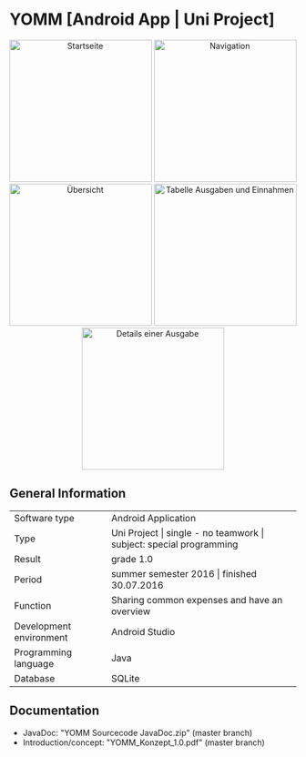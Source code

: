 # YOMM [Android App | Uni Project]

<p align="center">
  <img src="https://github.com/carolingellner/YOMM/blob/master/Screenshot_20160728-201922.png" width="250" title="Startseite">
  <img src="https://github.com/carolingellner/YOMM/blob/master/Screenshot_20160728-201930.png" width="250" title="Navigation">
  <img src="https://github.com/carolingellner/YOMM/blob/master/Screenshot_20160728-202633.png" width="250" title="Übersicht">
  <img src="https://github.com/carolingellner/YOMM/blob/master/Screenshot_20160728-202932.png" width="250" title="Tabelle Ausgaben und Einnahmen">
  <img src="https://github.com/carolingellner/YOMM/blob/master/Screenshot_20160728-203018.png" width="250" title="Details einer Ausgabe">
  

</p>

<h2><b>General Information</b></h2>

<table>
  <tr>
    <td>Software type</td>
    <td>Android Application</td>
  </tr>
  <tr>
    <td>Type</td>
    <td>Uni Project | single - no teamwork | subject: special programming</td>
   <tr>
    <td>Result</td>
    <td>grade 1.0</td>
   <tr>
   <tr>
    <td>Period</td>
    <td>summer semester 2016 | finished 30.07.2016</td>
   <tr>
    <td>Function</td>
    <td>Sharing common expenses and have an overview</td>
  </tr>
    <tr>
    <td>Development environment</td>
    <td>Android Studio</td>
  </tr>
    <tr>
    <td>Programming language</td>
    <td>Java</td>
  </tr>
    <tr>
    <td>Database</td>
    <td>SQLite</td>
  </tr>
</table>


<h2><b>Documentation</b></h2>

<ul>
<li>JavaDoc: "YOMM Sourcecode JavaDoc.zip" (master branch)</li>
<li>Introduction/concept: "YOMM_Konzept_1.0.pdf" (master branch)</li>
</ul>
